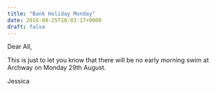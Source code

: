 ```yaml
---
title: "Bank Holiday Monday"
date: 2016-08-25T18:03:17+0000
draft: false
---
```

Dear All,


This is just to let you know that there will be no early morning swim at Archway on Monday 29th August.



Jessica

